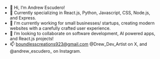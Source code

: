 - 👋 Hi, I’m Andrew Escudero!
- 👀 Currently specializing in React.js, Python, Javascript, CSS, Node.js, and Express. 
- 🌱 I'm currently working for small businesses/ startups, creating modern websites with a carefully crafted user experience. 
- 💞️ I’m looking to collaborate on software development, AI powered apps, and React.js projects! 
- 📫 boundlesscreations923@gmail.com @Drew_Dev_Artist on X, and @andrew_escudero_ on Instagram.

<!---
AndrewCodesPython/AndrewCodesPython is a ✨ special ✨ repository because its `README.md` (this file) appears on your GitHub profile.
You can click the Preview link to take a look at your changes.
--->
